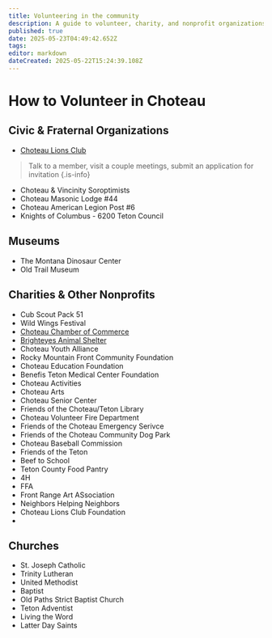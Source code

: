```yaml
---
title: Volunteering in the community
description: A guide to volunteer, charity, and nonprofit organizations in Choteau and how you can volunteer with them
published: true
date: 2025-05-23T04:49:42.652Z
tags: 
editor: markdown
dateCreated: 2025-05-22T15:24:39.108Z
---
```


# How to Volunteer in Choteau

## Civic & Fraternal Organizations

- [Choteau Lions Club](https://choteaulions.club)
> Talk to a member, visit a couple meetings, submit an application for invitation
{.is-info}

- Choteau & Vincinity Soroptimists
- Choteau Masonic Lodge #44
- Choteau American Legion Post #6
- Knights of Columbus - 6200 Teton Council

## Museums

- The Montana Dinosaur Center
- Old Trail Museum

## Charities & Other Nonprofits

- Cub Scout Pack 51
- Wild Wings Festival
- [Choteau Chamber of Commerce](https://choteauchamber.com)
- [Brighteyes Animal Shelter](https://brighteyesanimalshelter.org/)
- Choteau Youth Alliance
- Rocky Mountain Front Community Foundation
- Choteau Education Foundation
- Benefis Teton Medical Center Foundation
- Choteau Activities
- Choteau Arts
- Choteau Senior Center
- Friends of the Choteau/Teton Library
- Choteau Volunteer Fire Department
- Friends of the Choteau Emergency Serivce
- Friends of the Choteau Community Dog Park
- Choteau Baseball Commission
- Friends of the Teton
- Beef to School
- Teton County Food Pantry
- 4H
- FFA
- Front Range Art ASsociation
- Neighbors Helping Neighbors
- Choteau Lions Club Foundation
- 

## Churches
- St. Joseph Catholic
- Trinity Lutheran
- United Methodist
- Baptist
- Old Paths Strict Baptist Church
- Teton Adventist
- Living the Word
- Latter Day Saints